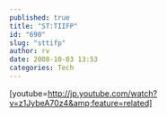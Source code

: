 ```yaml
---
published: true
title: "ST:TIIFP"
id: "690"
slug: "sttifp"
author: rv
date: 2008-10-03 13:53
categories: Tech
---
```

[youtube=http://jp.youtube.com/watch?v=z1JybeA70z4&amp;feature=related]